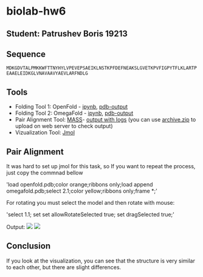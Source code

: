 # biolab-hw6

Student: Patrushev Boris 19213
------
## Sequence

`MDKGDVTALPMKKWFTTNYHYLVPEVEPSAEIKLNSTKPFDEFNEAKSLGVETKPVFIGPYTFLKLARTPEAAELEIDKGLVNAVAAVYAEVLARFNDLG`

## Tools

- Folding Tool 1: OpenFold - [ipynb](/openfold/OpenFold.ipynb), [pdb-output](/openfold/openfold.pdb)
- Folding Tool 2: OmegaFold - [ipynb](/omegafold/omegafold.ipynb), [pdb-output](/omegafold/omegafold.pdb)
- Pair Alignment Tool: [MASS](http://bioinfo3d.cs.tau.ac.il/MASS/server.html)- [output with logs](/mass) (you can use [archive.zip](Archive.zip) to upload on web server to check output) 
- Vizualization Tool: [Jmol](https://jmol.sourceforge.net/)

## Pair Alignment

It was hard to set up jmol for this task, so If you want to repeat the process, just copy the commnad bellow

'load openfold.pdb;color orange;ribbons only;load append omegafold.pdb;select 2.1;color yellow;ribbons only;frame *;'

For rotating you must select the model and then rotate with mouse:

'select 1.1; set  set allowRotateSelected true; set dragSelected true;'

Output:
![](/images/out.gif)
![](/images/out_mass.gif)


## Conclusion
If you look at the visualization, you can see that the structure is very similar to each other, but there are slight differences.
